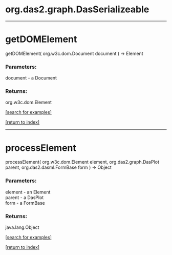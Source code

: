 # org.das2.graph.DasSerializeable
***
<a name="getDOMElement"></a>
# getDOMElement
getDOMElement( org.w3c.dom.Document document ) &rarr; Element



### Parameters:
document - a Document

### Returns:
org.w3c.dom.Element


<a href="https://github.com/autoplot/dev/search?q=getDOMElement&unscoped_q=getDOMElement">[search for examples]</a>

<a href="https://github.com/autoplot/documentation/blob/master/javadoc/index-all.md">[return to index]</a>

***
<a name="processElement"></a>
# processElement
processElement( org.w3c.dom.Element element, org.das2.graph.DasPlot parent, org.das2.dasml.FormBase form ) &rarr; Object



### Parameters:
element - an Element
<br>parent - a DasPlot
<br>form - a FormBase

### Returns:
java.lang.Object


<a href="https://github.com/autoplot/dev/search?q=processElement&unscoped_q=processElement">[search for examples]</a>

<a href="https://github.com/autoplot/documentation/blob/master/javadoc/index-all.md">[return to index]</a>

